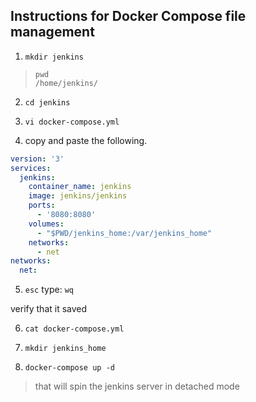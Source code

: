 ## Instructions for Docker Compose file management

1) `mkdir jenkins`
> `pwd`   
> `/home/jenkins/`
2) `cd jenkins`
3) `vi docker-compose.yml`

4) copy and paste the following.
```yml
version: '3'
services:
  jenkins:
    container_name: jenkins
    image: jenkins/jenkins
    ports:
      - '8080:8080'
    volumes:
      - "$PWD/jenkins_home:/var/jenkins_home"
    networks:
      - net
networks:
  net:
```

5) `esc`  type: `wq`

verify that it saved

6) `cat docker-compose.yml`

7) `mkdir jenkins_home`

8) `docker-compose up -d`

> that will spin the jenkins server in detached mode